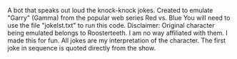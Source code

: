 A bot that speaks out loud the knock-knock jokes. Created to emulate "Garry" (Gamma) from the popular web series Red vs. Blue 
You will need to use the file "jokelst.txt" to run this code. 
Disclaimer: Original character being emulated belongs to Roosterteeth. 
I am no way affiliated with them. 
I made this for fun. All jokes are my interpretation of the character. 
The first joke in sequence is quoted directly from the show.
